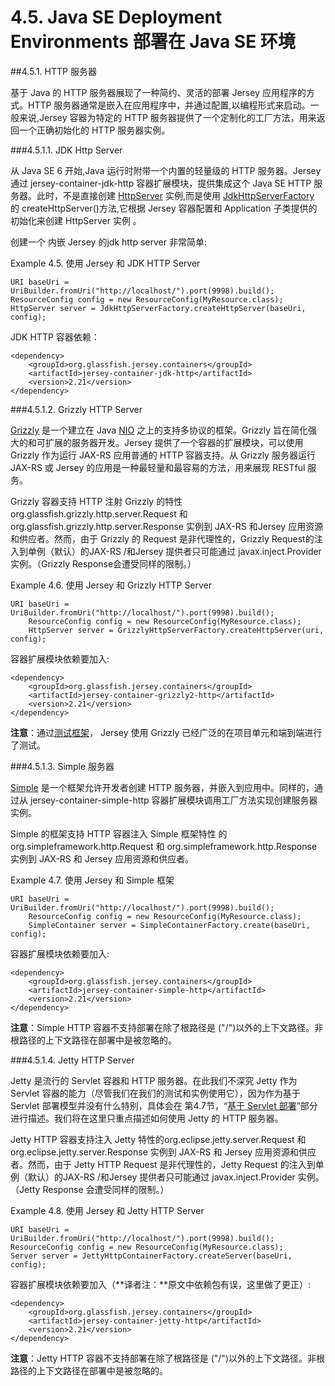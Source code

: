 4.5. Java SE Deployment Environments 部署在 Java SE 环境
========================

##4.5.1. HTTP 服务器

基于 Java 的 HTTP 服务器展现了一种简约、灵活的部署 Jersey 应用程序的方式。HTTP 服务器通常是嵌入在应用程序中，并通过配置,以编程形式来启动。一般来说,Jersey 容器为特定的 HTTP 服务器提供了一个定制化的工厂方法，用来返回一个正确初始化的 HTTP 服务器实例。

###4.5.1.1. JDK Http Server

从 Java SE 6 开始,Java 运行时附带一个内置的轻量级的 HTTP 服务器。Jersey 通过  jersey-container-jdk-http 容器扩展模块，提供集成这个 Java SE HTTP 服务器。此时，不是直接创建 [HttpServer](http://docs.oracle.com/javase/6/docs/jre/api/net/httpserver/spec/com/sun/net/httpserver/HttpServer.html) 实例,而是使用 [JdkHttpServerFactory](https://jersey.java.net/apidocs/2.21/jersey/org/glassfish/jersey/jdkhttp/JdkHttpServerFactory.html) 的 createHttpServer()方法,它根据 Jersey 容器配置和 Application 子类提供的初始化来创建 HttpServer 实例 。

创建一个 内嵌 Jersey 的jdk http server 非常简单:

Example 4.5. 使用 Jersey 和 JDK HTTP Server

	URI baseUri = UriBuilder.fromUri("http://localhost/").port(9998).build();
	ResourceConfig config = new ResourceConfig(MyResource.class);
	HttpServer server = JdkHttpServerFactory.createHttpServer(baseUri, config);

JDK HTTP 容器依赖：

	<dependency>
	    <groupId>org.glassfish.jersey.containers</groupId>
	    <artifactId>jersey-container-jdk-http</artifactId>
	    <version>2.21</version>
	</dependency>

###4.5.1.2. Grizzly HTTP Server

[Grizzly](http://grizzly.java.net/) 是一个建立在 Java [NIO](http://docs.oracle.com/javase/6/docs/api/java/nio/package-summary.html) 之上的支持多协议的框架。Grizzly 旨在简化强大的和可扩展的服务器开发。Jersey 提供了一个容器的扩展模块，可以使用 Grizzly 作为运行 JAX-RS 应用普通的 HTTP 容器支持。从 Grizzly 服务器运行 JAX-RS 或 Jersey 的应用是一种最轻量和最容易的方法，用来展现 RESTful 服务。

Grizzly 容器支持 HTTP 注射 Grizzly 的特性 org.glassfish.grizzly.http.server.Request 和org.glassfish.grizzly.http.server.Response 实例到 JAX-RS 和Jersey 应用资源和供应者。然而，由于 Grizzly 的 Request 是非代理性的，Grizzly Request的注入到单例（默认）的JAX-RS /和Jersey 提供者只可能通过 javax.inject.Provider 实例。（Grizzly Response会遭受同样的限制。）

Example 4.6. 使用 Jersey 和 Grizzly HTTP Server

	URI baseUri = UriBuilder.fromUri("http://localhost/").port(9998).build();
	    ResourceConfig config = new ResourceConfig(MyResource.class);
	    HttpServer server = GrizzlyHttpServerFactory.createHttpServer(uri, config);

容器扩展模块依赖要加入:

	<dependency>
	    <groupId>org.glassfish.jersey.containers</groupId>
	    <artifactId>jersey-container-grizzly2-http</artifactId>
	    <version>2.21</version>
	</dependency>

**注意**：通过[测试框架](https://jersey.java.net/documentation/latest/test-framework.html)， Jersey 使用 Grizzly 已经广泛的在项目单元和端到端进行了测试。

###4.5.1.3. Simple 服务器

[Simple](http://www.simpleframework.org/) 是一个框架允许开发者创建 HTTP 服务器，并嵌入到应用中。同样的，通过从  jersey-container-simple-http 容器扩展模块调用工厂方法实现创建服务器实例。

Simple 的框架支持 HTTP 容器注入 Simple 框架特性 的org.simpleframework.http.Request 和 org.simpleframework.http.Response 实例到 JAX-RS 和 Jersey 应用资源和供应者。

Example 4.7. 使用 Jersey 和 Simple 框架

	URI baseUri = UriBuilder.fromUri("http://localhost/").port(9998).build();
	    ResourceConfig config = new ResourceConfig(MyResource.class);
	    SimpleContainer server = SimpleContainerFactory.create(baseUri, config);

容器扩展模块依赖要加入:
 
	<dependency>
	    <groupId>org.glassfish.jersey.containers</groupId>
	    <artifactId>jersey-container-simple-http</artifactId>
	    <version>2.21</version>
	</dependency>

**注意**：Simple HTTP 容器不支持部署在除了根路径是 ("/")以外的上下文路径。非根路径的上下文路径在部署中是被忽略的。

###4.5.1.4. Jetty HTTP Server

Jetty 是流行的 Servlet 容器和 HTTP 服务器。在此我们不深究 Jetty 作为 Servlet 容器的能力（尽管我们在我们的测试和实例使用它），因为作为基于 Servlet 部署模型并没有什么特别，具体会在 第4.7节，“[基于 Servlet 部署](https://jersey.java.net/documentation/latest/deployment.html#deployment.servlet)”部分进行描述。我们将在这里只重点描述如何使用 Jetty 的 HTTP 服务器。

Jetty HTTP 容器支持注入 Jetty 特性的org.eclipse.jetty.server.Request 和 org.eclipse.jetty.server.Response 实例到 JAX-RS 和 Jersey 应用资源和供应者。然而，由于 Jetty HTTP Request 是非代理性的，Jetty Request 的注入到单例（默认）的JAX-RS /和Jersey 提供者只可能通过 javax.inject.Provider 实例。（Jetty Response 会遭受同样的限制。）

Example 4.8. 使用 Jersey 和 Jetty HTTP Server


	URI baseUri = UriBuilder.fromUri("http://localhost/").port(9998).build();
	ResourceConfig config = new ResourceConfig(MyResource.class);
	Server server = JettyHttpContainerFactory.createServer(baseUri, config);

容器扩展模块依赖要加入（**译者注：**原文中依赖包有误，这里做了更正）:

	<dependency>
		<groupId>org.glassfish.jersey.containers</groupId>
		<artifactId>jersey-container-jetty-http</artifactId>
	    <version>2.21</version>
	</dependency>

**注意**：Jetty HTTP 容器不支持部署在除了根路径是 ("/")以外的上下文路径。非根路径的上下文路径在部署中是被忽略的。
